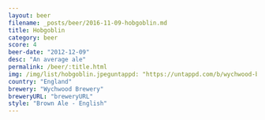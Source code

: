 ```yaml
---
layout: beer
filename: _posts/beer/2016-11-09-hobgoblin.md
title: Hobgoblin
category: beer
score: 4
beer-date: "2012-12-09"
desc: "An average ale"
permalink: /beer/:title.html
img: /img/list/hobgoblin.jpeguntappd: "https://untappd.com/b/wychwood-brewery-hobgoblin/5875"
country: "England"
brewery: "Wychwood Brewery"
breweryURL: "breweryURL"
style: "Brown Ale - English"
---
```

